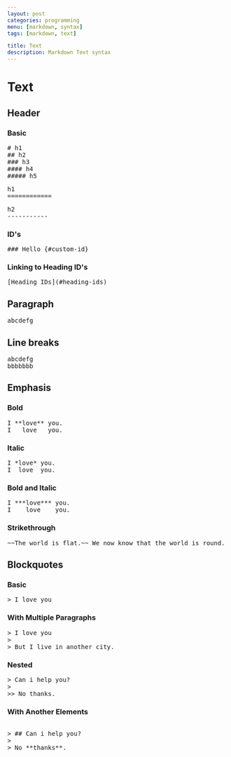 ```yaml
---
layout: post
categories: programming
menu: [markdown, syntax]
tags: [markdown, text]

title: Text
description: Markdown Text syntax
---
```


# Text

## Header

### Basic
<pre>
# h1
## h2
### h3
#### h4
##### h5
</pre>

<pre>
h1
============
</pre>

<pre>
h2
-----------
</pre>

### ID's
<pre>
### Hello {#custom-id}
</pre>

### Linking to Heading ID's
<pre>
[Heading IDs](#heading-ids)
</pre>

## Paragraph

<pre>
abcdefg
</pre>

## Line breaks
<pre>
abcdefg  
bbbbbbb
</pre>

## Emphasis

### Bold

<pre>
I **love** you.
I __love__ you.
</pre>

### Italic

<pre>
I *love* you.
I _love_ you.
</pre>


### Bold and Italic

<pre>
I ***love*** you.
I ___love___ you.
</pre>

### Strikethrough
<pre>
~~The world is flat.~~ We now know that the world is round.
</pre>

## Blockquotes

### Basic
<pre>
> I love you
</pre>

### With Multiple Paragraphs

<pre>
> I love you
>
> But I live in another city.
</pre>

### Nested

<pre>
> Can i help you?
>
>> No thanks.
</pre>

### With Another Elements

<pre>

> ## Can i help you?
>
> No **thanks**.
</pre>

